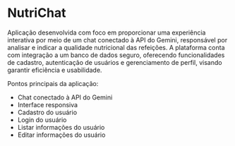 # NutriChat

Aplicação desenvolvida com foco em proporcionar uma experiência interativa por meio de um chat conectado à API do Gemini, responsável por analisar e indicar a qualidade nutricional das refeições. A plataforma conta com integração a um banco de dados seguro, oferecendo funcionalidades de cadastro, autenticação de usuários e gerenciamento de perfil, visando garantir eficiência e usabilidade.

Pontos principais da aplicação:

- Chat conectado à API do Gemini
- Interface responsiva
- Cadastro do usuário
- Login do usuário
- Listar informações do usuário
- Editar informações do usuário